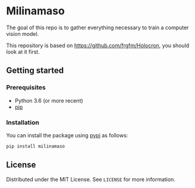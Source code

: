 # Milinamaso

The goal of this repo is to gather everything necessary to train a computer vision model.

This repository is based on https://github.com/frgfm/Holocron, you should look at it first.


## Getting started

### Prerequisites

- Python 3.6 (or more recent)
- [pip](https://pip.pypa.io/en/stable/)

### Installation

You can install the package using [pypi](https://pypi.org/project/milinamaso/) as follows:

```bash
pip install milinamaso
```

## License

Distributed under the MIT License. See `LICENSE` for more information.